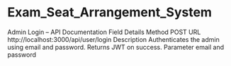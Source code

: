 ﻿# Exam_Seat_Arrangement_System
 
Admin Login – API Documentation
Field           	Details
Method	          POST
URL	              http://localhost:3000/api/user/login
Description	      Authenticates the admin using email and password. Returns JWT on success.
Parameter         email and password
